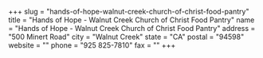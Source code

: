 +++
slug = "hands-of-hope-walnut-creek-church-of-christ-food-pantry"
title = "Hands of Hope - Walnut Creek Church of Christ Food Pantry"
name = "Hands of Hope - Walnut Creek Church of Christ Food Pantry"
address = "500 Minert Road"
city = "Walnut Creek"
state = "CA"
postal = "94598"
website = ""
phone = "925 825-7810"
fax = ""
+++
